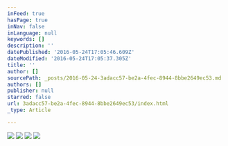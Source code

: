 ```yaml
---
inFeed: true
hasPage: true
inNav: false
inLanguage: null
keywords: []
description: ''
datePublished: '2016-05-24T17:05:46.609Z'
dateModified: '2016-05-24T17:05:37.305Z'
title: ''
author: []
sourcePath: _posts/2016-05-24-3adacc57-be2a-4fec-8944-8bbe2649ec53.md
authors: []
publisher: null
starred: false
url: 3adacc57-be2a-4fec-8944-8bbe2649ec53/index.html
_type: Article

---
```

![](https://the-grid-user-content.s3-us-west-2.amazonaws.com/505b114d-1728-495c-8c4b-71b9105fe765.jpg)
![](https://the-grid-user-content.s3-us-west-2.amazonaws.com/1063c525-5504-4550-a0d1-bfcdb405f3e2.jpg)
![](https://the-grid-user-content.s3-us-west-2.amazonaws.com/68c0cebc-5702-4dc7-9fc9-bf27e5cff6e1.jpg)
![](https://the-grid-user-content.s3-us-west-2.amazonaws.com/4932c9e3-4437-4235-b4c9-57acdfaada65.jpg)
